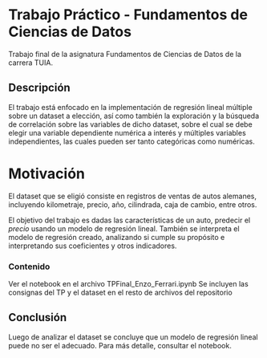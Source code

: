 # Trabajo Práctico - Fundamentos de Ciencias de Datos
Trabajo final de la asignatura Fundamentos de Ciencias de Datos de la carrera TUIA.
## Descripción
El trabajo está enfocado en la implementación de regresión lineal múltiple sobre un dataset a elección, así como también la exploración y la búsqueda de correlación sobre las variables de dicho dataset, sobre el cual se debe elegir una variable dependiente numérica a interés y múltiples variables independientes, las cuales pueden ser tanto categóricas como numéricas.

# Motivación
El dataset que se eligió consiste en registros de ventas de autos alemanes, incluyendo kilometraje, precio, año, cilindrada, caja de cambio, entre otros.

El objetivo del trabajo es dadas las características de un auto, predecir el *precio* usando un modelo de regresión lineal. También se interpreta el modelo de regresión creado, analizando si cumple su propósito e interpretando sus coeficientes y otros indicadores.
### Contenido
Ver el notebook en el archivo TPFinal_Enzo_Ferrari.ipynb
Se incluyen las consignas del TP y el dataset en el resto de archivos del repositorio
## Conclusión
Luego de analizar el dataset se concluye que un modelo de regresión lineal puede no ser el adecuado. Para más detalle, consultar el notebook.


